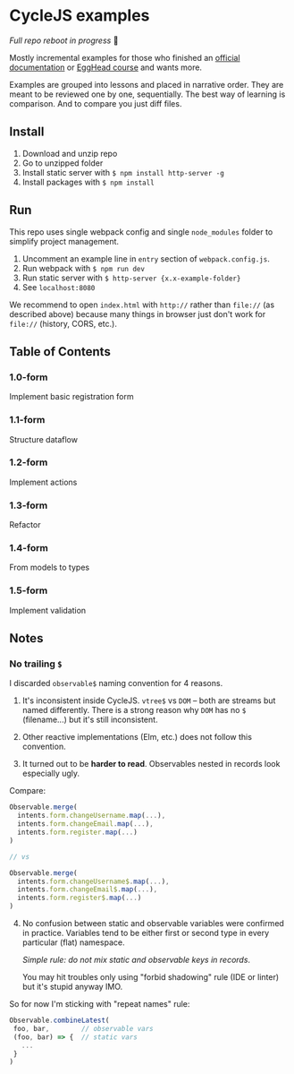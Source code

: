 # CycleJS examples

*Full repo reboot in progress* :turtle:

Mostly incremental examples for those who finished an [official documentation](http://cycle.js.org/getting-started.html)
or [EggHead course](https://egghead.io/lessons/rxjs-overview-of-cycle-js) and wants more.

Examples are grouped into lessons and placed in narrative order.
They are meant to be reviewed one by one, sequentially.
The best way of learning is comparison. And to compare you just diff files.

## Install

1. Download and unzip repo
2. Go to unzipped folder
3. Install static server with `$ npm install http-server -g`
4. Install packages with `$ npm install`

## Run

This repo uses single webpack config and single `node_modules` folder to simplify project management.

1. Uncomment an example line in `entry` section of `webpack.config.js`.
2. Run webpack with `$ npm run dev`
3. Run static server with `$ http-server {x.x-example-folder}`
4. See `localhost:8080`

We recommend to open `index.html` with `http://` rather than `file://` (as described above) because
many things in browser just don't work for `file://` (history, CORS, etc.).

## Table of Contents

### 1.0-form

Implement basic registration form

### 1.1-form

Structure dataflow

### 1.2-form

Implement actions

### 1.3-form

Refactor

### 1.4-form

From models to types

### 1.5-form

Implement validation

## Notes

### No trailing `$`

I discarded `observable$` naming convention for 4 reasons.

1. It's inconsistent inside CycleJS. `vtree$` vs `DOM` – both are streams but named differently.
   There is a strong reason why `DOM` has no `$` (filename...) but it's still inconsistent.

2. Other reactive implementations (Elm, etc.) does not follow this convention.

3. It turned out to be **harder to read**. Observables nested in records look especially ugly.

  Compare:

  ```js
  Observable.merge(
    intents.form.changeUsername.map(...),
    intents.form.changeEmail.map(...),
    intents.form.register.map(...)
  )

  // vs

  Observable.merge(
    intents.form.changeUsername$.map(...),
    intents.form.changeEmail$.map(...),
    intents.form.register$.map(...)
  )
  ```

4. No confusion between static and observable variables were confirmed in practice.
   Variables tend to be either first or second type in every particular (flat) namespace.

   *Simple rule: do not mix static and observable keys in records*.

   You may hit troubles only using "forbid shadowing" rule (IDE or linter)
   but it's stupid anyway IMO.

 So for now I'm sticking with "repeat names" rule:

 ```js
Observable.combineLatest(
  foo, bar,        // observable vars
  (foo, bar) => {  // static vars
    ...
  }
)
 ```

